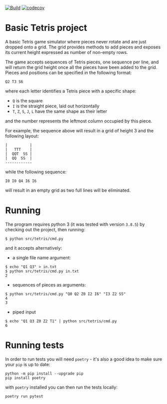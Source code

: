 [![Build](https://github.com/ilCatania/tetris/actions/workflows/tetris.yml/badge.svg)](https://github.com/ilCatania/tetris/actions/workflows/tetris.yml)
[![codecov](https://codecov.io/gh/ilCatania/tetris/branch/master/graph/badge.svg?token=KA6FZ4GHTO)](https://codecov.io/gh/ilCatania/tetris)

Basic Tetris project
===================

A basic Tetris game simulator where pieces never rotate and are just dropped onto a grid. The grid provides methods to
add pieces and exposes its current height expressed as number of non-empty rows.

The game accepts sequences of Tetris pieces, one sequence per line, and will return the grid height once all the pieces
have been added to the grid. Pieces and positions can be specified in the following format:

```
Q2 T3 S6
```

where each letter identifies a Tetris piece with a specific shape:

* `Q` is the square
* `I` is the straight piece, laid out horizontally
* `T`, `Z`, `S`, `J`, `L` have the same shape as their letter

and the number represents the leftmost column occupied by this piece.

For example, the sequence above will result in a grid of height 3 and the following layout:

```
|          |
|   TTT    |
|  QQT  SS |
|  QQ  SS  |
------------
```

while the following sequence:

```
I0 I0 Q4 I6 I6
```

will result in an empty grid as two full lines will be eliminated.

# Running

The program requires python 3 (it was tested with version `3.8.5`) by checking out the project, then running:

```shell
$ python src/tetris/cmd.py
```

and it accepts alternatively:

* a single file name argument:

```shell
$ echo "Q1 Q3" > in.txt
$ python src/tetris/cmd.py in.txt
2
```

* sequences of pieces as arguments:

```shell
$ python src/tetris/cmd.py "Q0 Q2 Z0 I2 I6" "I3 Z2 S5"
4
3
```

* piped input

```shell
$ echo "Q1 Q3 Z0 Z2 T1" | python src/tetris/cmd.py
6
```

# Running tests

In order to run tests you will need `poetry` - it's also a good idea to make sure your `pip` is up to date:

```shell
python -m pip install --upgrade pip
pip install poetry
```

with `poetry` installed you can then run the tests locally:

```shell
poetry run pytest
```